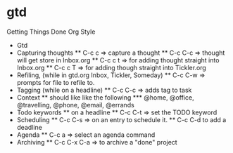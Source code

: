# gtd

Getting Things Done Org Style

* Gtd
* Capturing thoughts
** C-c c => capture a thought
** C-c C-c => thought will get store in Inbox.org
** C-c c t => for adding thought straight into Inbox.org
** C-c c T => for adding though straight into Tickler.org
* Refiling, (while in gtd.org Inbox, Tickler, Someday)
**  C-c C-w => prompts for file to refile to.
* Tagging (while on a headline)
** C-c C-c => adds tag to task
* Context
** should like like the following
*** @home, @office, @travelling, @phone, @email, @errands
* Todo keywords
** on a headline
** C-c C-t => set the TODO keyword
* Scheduling
** C-c C-s => on an entry to schedule it.
** C-c C-d to add a deadline
* Agenda
** C-c a => select an agenda command
* Archiving
** C-c C-x C-a => to archive a "done" project
